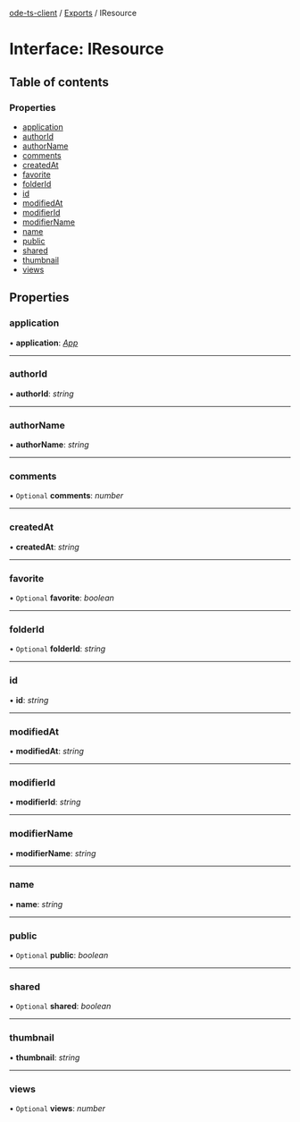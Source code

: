 [ode-ts-client](../README.md) / [Exports](../modules.md) / IResource

# Interface: IResource

## Table of contents

### Properties

- [application](iresource.md#application)
- [authorId](iresource.md#authorid)
- [authorName](iresource.md#authorname)
- [comments](iresource.md#comments)
- [createdAt](iresource.md#createdat)
- [favorite](iresource.md#favorite)
- [folderId](iresource.md#folderid)
- [id](iresource.md#id)
- [modifiedAt](iresource.md#modifiedat)
- [modifierId](iresource.md#modifierid)
- [modifierName](iresource.md#modifiername)
- [name](iresource.md#name)
- [public](iresource.md#public)
- [shared](iresource.md#shared)
- [thumbnail](iresource.md#thumbnail)
- [views](iresource.md#views)

## Properties

### application

• **application**: [*App*](../modules.md#app)

___

### authorId

• **authorId**: *string*

___

### authorName

• **authorName**: *string*

___

### comments

• `Optional` **comments**: *number*

___

### createdAt

• **createdAt**: *string*

___

### favorite

• `Optional` **favorite**: *boolean*

___

### folderId

• `Optional` **folderId**: *string*

___

### id

• **id**: *string*

___

### modifiedAt

• **modifiedAt**: *string*

___

### modifierId

• **modifierId**: *string*

___

### modifierName

• **modifierName**: *string*

___

### name

• **name**: *string*

___

### public

• `Optional` **public**: *boolean*

___

### shared

• `Optional` **shared**: *boolean*

___

### thumbnail

• **thumbnail**: *string*

___

### views

• `Optional` **views**: *number*
